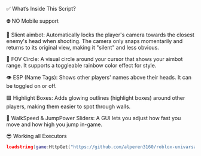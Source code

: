 ✅ What’s Inside This Script?

⛔ NO Mobile support

🎯 Slient aimbot:
Automatically locks the player's camera towards the closest enemy's head when shooting. The camera only snaps momentarily and returns to its original view, making it "silent" and less obvious.

🔴 FOV Circle:
A visual circle around your cursor that shows your aimbot range. It supports a toggleable rainbow color effect for style.

👁️ ESP (Name Tags):
Shows other players' names above their heads. It can be toggled on or off.

🟪 Highlight Boxes:
Adds glowing outlines (highlight boxes) around other players, making them easier to spot through walls.

🏃 WalkSpeed & JumpPower Sliders:
A GUI lets you adjust how fast you move and how high you jump in-game.

😎 Working all Executors

```lua
loadstring(game:HttpGet("https://github.com/alperen3160/roblox-univarsal-slient-aimbot/raw/refs/heads/main/slient.lua"))()
```
